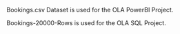 Bookings.csv Dataset is used for the OLA PowerBI Project.

Bookings-20000-Rows is used for the OLA SQL Project.
